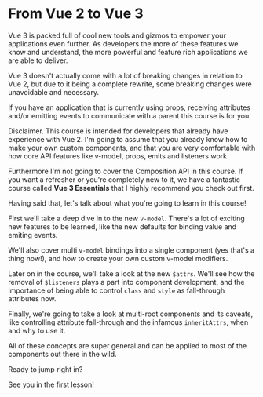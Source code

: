 # From Vue 2 to Vue 3

Vue 3 is packed full of cool new tools and gizmos to empower your applications even further. As developers the more of these features we know and understand, the more powerful and feature rich applications we are able to deliver.

Vue 3 doesn't actually come with a lot of breaking changes in relation to Vue 2, but due to it being a complete rewrite, some breaking changes were unavoidable and necessary.

If you have an application that is currently using props, receiving attributes and/or emitting events to communicate with a parent this course is for you.

Disclaimer. This course is intended for developers that already have experience with Vue 2. I'm going to assume that you already know how to make your own custom components, and that you are very comfortable with how core API features like v-model, props, emits and listeners work.

Furthermore I'm not going to cover the Composition API in this course. If you want a refresher or you're completely new to it, we have a fantastic course called **Vue 3 Essentials** that I highly recommend you check out first. 

Having said that, let's talk about what you're going to learn in this course!

First we'll take a deep dive in to the new `v-model`. There's a lot of exciting new features to be learned, like the new defaults for binding value and emiting events.

We'll also cover multi `v-model` bindings into a single component (yes that's a thing now!), and how to create your own custom v-model modifiers.

Later on in the course, we'll take a look at the new `$attrs`. We'll see how the removal of `$listeners` plays a part into component development, and the importance of being able to control `class` and `style` as fall-through attributes now.

Finally, we're going to take a look at multi-root components and its caveats, like controlling attribute fall-through and the infamous `inheritAttrs`, when and why to use it.

All of these concepts are super general and can be applied to most of the components out there in the wild.

Ready to jump right in?

See you in the first lesson!